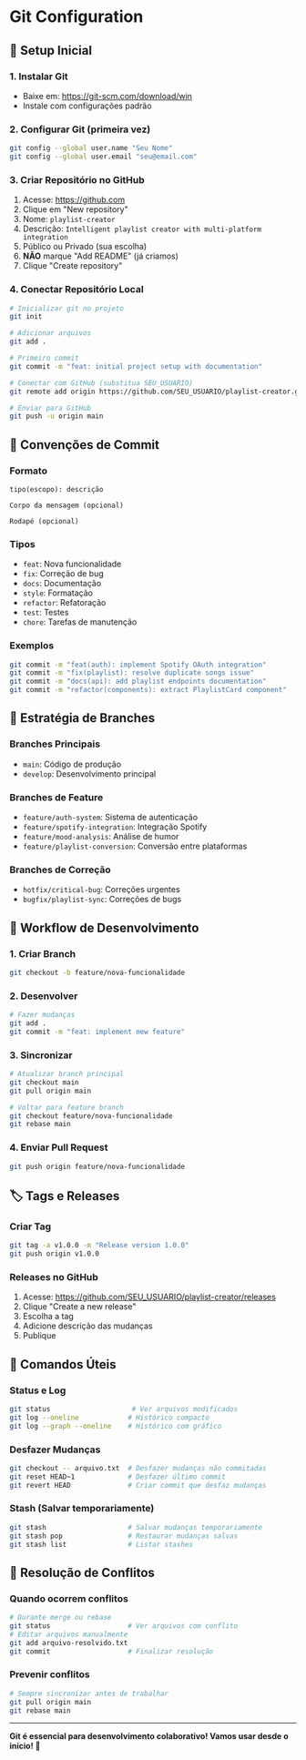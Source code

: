 # Git Configuration

## 🚀 Setup Inicial

### 1. Instalar Git
- Baixe em: https://git-scm.com/download/win
- Instale com configurações padrão

### 2. Configurar Git (primeira vez)
```bash
git config --global user.name "Seu Nome"
git config --global user.email "seu@email.com"
```

### 3. Criar Repositório no GitHub
1. Acesse: https://github.com
2. Clique em "New repository"
3. Nome: `playlist-creator`
4. Descrição: `Intelligent playlist creator with multi-platform integration`
5. Público ou Privado (sua escolha)
6. **NÃO** marque "Add README" (já criamos)
7. Clique "Create repository"

### 4. Conectar Repositório Local
```bash
# Inicializar git no projeto
git init

# Adicionar arquivos
git add .

# Primeiro commit
git commit -m "feat: initial project setup with documentation"

# Conectar com GitHub (substitua SEU_USUARIO)
git remote add origin https://github.com/SEU_USUARIO/playlist-creator.git

# Enviar para GitHub
git push -u origin main
```

## 📝 Convenções de Commit

### Formato
```
tipo(escopo): descrição

Corpo da mensagem (opcional)

Rodapé (opcional)
```

### Tipos
- `feat`: Nova funcionalidade
- `fix`: Correção de bug
- `docs`: Documentação
- `style`: Formatação
- `refactor`: Refatoração
- `test`: Testes
- `chore`: Tarefas de manutenção

### Exemplos
```bash
git commit -m "feat(auth): implement Spotify OAuth integration"
git commit -m "fix(playlist): resolve duplicate songs issue"
git commit -m "docs(api): add playlist endpoints documentation"
git commit -m "refactor(components): extract PlaylistCard component"
```

## 🌿 Estratégia de Branches

### Branches Principais
- `main`: Código de produção
- `develop`: Desenvolvimento principal

### Branches de Feature
- `feature/auth-system`: Sistema de autenticação
- `feature/spotify-integration`: Integração Spotify
- `feature/mood-analysis`: Análise de humor
- `feature/playlist-conversion`: Conversão entre plataformas

### Branches de Correção
- `hotfix/critical-bug`: Correções urgentes
- `bugfix/playlist-sync`: Correções de bugs

## 🔄 Workflow de Desenvolvimento

### 1. Criar Branch
```bash
git checkout -b feature/nova-funcionalidade
```

### 2. Desenvolver
```bash
# Fazer mudanças
git add .
git commit -m "feat: implement new feature"
```

### 3. Sincronizar
```bash
# Atualizar branch principal
git checkout main
git pull origin main

# Voltar para feature branch
git checkout feature/nova-funcionalidade
git rebase main
```

### 4. Enviar Pull Request
```bash
git push origin feature/nova-funcionalidade
```

## 🏷️ Tags e Releases

### Criar Tag
```bash
git tag -a v1.0.0 -m "Release version 1.0.0"
git push origin v1.0.0
```

### Releases no GitHub
1. Acesse: https://github.com/SEU_USUARIO/playlist-creator/releases
2. Clique "Create a new release"
3. Escolha a tag
4. Adicione descrição das mudanças
5. Publique

## 🔧 Comandos Úteis

### Status e Log
```bash
git status                    # Ver arquivos modificados
git log --oneline            # Histórico compacto
git log --graph --oneline    # Histórico com gráfico
```

### Desfazer Mudanças
```bash
git checkout -- arquivo.txt  # Desfazer mudanças não commitadas
git reset HEAD~1             # Desfazer último commit
git revert HEAD              # Criar commit que desfaz mudanças
```

### Stash (Salvar temporariamente)
```bash
git stash                    # Salvar mudanças temporariamente
git stash pop                # Restaurar mudanças salvas
git stash list               # Listar stashes
```

## 🚨 Resolução de Conflitos

### Quando ocorrem conflitos
```bash
# Durante merge ou rebase
git status                   # Ver arquivos com conflito
# Editar arquivos manualmente
git add arquivo-resolvido.txt
git commit                   # Finalizar resolução
```

### Prevenir conflitos
```bash
# Sempre sincronizar antes de trabalhar
git pull origin main
git rebase main
```

---

**Git é essencial para desenvolvimento colaborativo! Vamos usar desde o início! 🚀**
